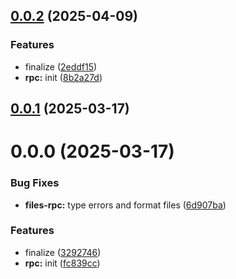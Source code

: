 

## [0.0.2](https://github.com/atls/services/compare/@atls/files-rpc-client@0.0.1...@atls/files-rpc-client@0.0.2) (2025-04-09)


### Features


* finalize ([2eddf15](https://github.com/atls/services/commit/2eddf15beee927c86f4be153a4f9b4298e782695))
* **rpc:** init ([8b2a27d](https://github.com/atls/services/commit/8b2a27daf867ceb2e857c23ebf3cc1ca43fb88e8))





## [0.0.1](https://github.com/atls/services/compare/@atls/files-rpc-client@0.0.0...@atls/files-rpc-client@0.0.1) (2025-03-17)






# 0.0.0 (2025-03-17)

### Bug Fixes

- **files-rpc:** type errors and format files ([6d907ba](https://github.com/atls/services/commit/6d907ba87b02fb0fbf08fe04ed0b903ee744038e))

### Features

- finalize ([3292746](https://github.com/atls/services/commit/32927464bf761fdc1f7cbc61b106def6fc18a542))
- **rpc:** init ([fc839cc](https://github.com/atls/services/commit/fc839cc7635215d76153efb53ba747936cffbd4f))

